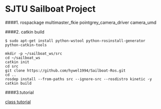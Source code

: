 # SJTU Sailboat Project


####1. rospackage 
multimaster_fkie
pointgrey_camera_driver
camera_umd

####2. catkin build

```$xslt
$ sudo apt-get install python-wstool python-rosinstall-generator python-catkin-tools
```

```$xslt
mkdir -p ~/sailboat_ws/src
cd ~/sailboat_ws
catkin init
cd src
git clone https://github.com/hywel1994/Sailboat-Ros.git
cd ..
rosdep install --from-paths src --ignore-src --rosdistro kinetic -y
catkin build
```
####3.tutorial

[class tutorial](https://github.com/hywel1994/Sailboat-Ros/blob/kinetic/Doc/tutorial_class.md)



